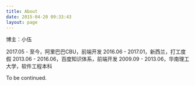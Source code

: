 ```yaml
---
title: About
date: 2015-04-20 09:33:43
layout: page
---
```


博主：小伍

2017.05 - 至今，阿里巴巴CBU，前端开发
2016.06 - 2017.01，新西兰，打工度假
2013.06 - 2016.06，百度知识体系，前端开发
2009.09 - 2013.06，华南理工大学，软件工程本科

To be continued.
